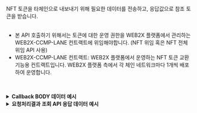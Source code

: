 NFT 토큰을 타체인으로 내보내기 위해 필요한 데이터를 전송하고, 응답값으로 참조 토큰을 받습니다.    
<br />
* 본 API 호출하기 위해서는 토큰에 대한 운영 권한을 WEB2X 플랫폼에서 관리하는 WEB2X-CCMP-LANE 컨트랙트에 위임해야합니다. (NFT 위임 혹은 NFT 전체 위임 API 사용)
* WEB2X-CCMP-LANE 컨트랙트: WEB2X 플랫폼에서 운영하는 NFT 토큰 교환 기능용 컨트랙트입니다. WEB2X 플랫폼 측에서 각 체인 네트워크마다 1개씩 배포하여 운영합니다.

<p><br/></p>

<details/>
  <summary><b>Callback BODY 데이터 예시</b></summary>

```json
{
  "request_id": "400a322c-da20-468c-a53d-2a5986c1b2bd",
  "status": "COMPLETE",
  "results": [
    {
      "type": "Lock",
      "results": {
        "request_id": "aee9b229-8053-4b62-8dd7-cbf66434b167",
        "transaction_gas_used": 167027,
        "finished_at": "2024-12-04T17:12:33+09:00",
        "transaction_fee": "0.013362160000000000",
        "transaction_hash": "0x679aaa8a460e031eddca4fee42d4dfbdd063be9057afdfc9fdbe78bf95928a04",
        "requested_at": "2024-12-04T08:12:28+09:00"
      }
    },
    {
      "type": "Mint",
      "request_id": "400a322c-da20-468c-a53d-2a5986c1b2bd",
      "results": {
        "transaction_gas_used": 124646,
        "finished_at": "2024-12-04T17:12:47+09:00",
        "transaction_fee": "0.009971680000000000",
        "transaction_hash": "0x719487760be45c3950e6f1a43f119f67f7845cbbfb85868e9f47f3de04774351",
        "requested_at": "2024-12-04T08:12:28+09:00"
      }
    }
  ]
}
```

</details>

<details>
  <summary><b>요청처리결과 조회 API 응답 데이터 예시</b></summary>

```json
{
    "code": "20000",
    "message": "SUCCESS",
    "request_id": "aee9b229-8053-4b62-8dd7-cbf66434b167",
    "status": "COMPLETE",
    "results": [
        {
            "type": "Lock",
            "request_id": "aee9b229-8053-4b62-8dd7-cbf66434b167",
            "status": "COMPLETE",
            "results": {
                "transaction_gas_used": 167027,
                "finished_at": "2024-12-04T17:12:33+09:00",
                "transaction_fee": "0.013362160000000000",
                "transaction_hash": "0x679aaa8a460e031eddca4fee42d4dfbdd063be9057afdfc9fdbe78bf95928a04",
                "requested_at": "2024-12-04T08:12:28+09:00"
            }
        },
        {
            "type": "Mint",
            "request_id": "400a322c-da20-468c-a53d-2a5986c1b2bd",
            "results": {
                "transaction_gas_used": 124646,
                "finished_at": "2024-12-04T08:12:47+09:00",
                "transaction_fee": "0.009971680000000000",
                "transaction_hash": "0x719487760be45c3950e6f1a43f119f67f7845cbbfb85868e9f47f3de04774351",
                "requested_at": "2024-12-04T08:12:28+09:00"
            }
        }
    ]
}
```

</details>
